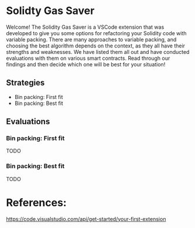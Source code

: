 # Solidty Gas Saver

Welcome! The Solidity Gas Saver is a VSCode extension that was developed to give you some options for refactoring your Solidity code with variable packing. There are many approaches to variable packing, and choosing the best algorithm depends on the context, as they all have their strengths and weaknesses. We have listed them all out and have conducted evaluations with them on various smart contracts. Read through our findings and then decide which one will be best for your situation!

## Strategies
- Bin packing: First fit
- Bin packing: Best fit

## Evaluations

### Bin packing: First fit
TODO

### Bin packing: Best fit
TODO

# References:

https://code.visualstudio.com/api/get-started/your-first-extension
